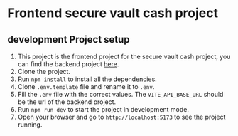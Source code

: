 # Frontend secure vault cash project

## development Project setup

1. This project is the frontend project for the secure vault cash project, you can find the backend project [here](https://github.com/camilod529/secure-vault-backend).
2. Clone the project.
3. Run `npm install` to install all the dependencies.
4. Clone `.env.template` file and rename it to `.env`.
5. Fill the `.env` file with the correct values. The `VITE_API_BASE_URL` should be the url of the backend project.
6. Run `npm run dev` to start the project in development mode.
7. Open your browser and go to `http://localhost:5173` to see the project running.
